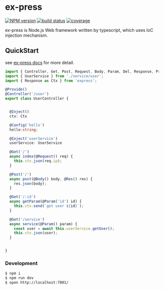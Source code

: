 # ex-press

[![NPM version][npm-image]][npm-url]
[![build status][travis-image]][travis-url]
[![coverage][coverage-image]][coverage-url]

[npm-image]: https://img.shields.io/npm/v/ex-press.svg?style=flat-square
[npm-url]: https://npmjs.org/package/ex-press
[travis-image]: https://travis-ci.org/yviscool/ex-press.svg?branch=master
[travis-url]: https://travis-ci.org/yviscool/ex-press
[coverage-url]: https://coveralls.io/github/yviscool/ex-press
[coverage-image]: https://coveralls.io/repos/github/yviscool/ex-press/badge.svg

ex-press is Node.js Web framework written by typescript, which uses IoC injection mechanism.

## QuickStart

<!-- add docs here for user -->

see [ex-press docs][express] for more detail.

```ts
import { Controller, Get, Post, Request, Body, Param, Del, Response, Provide, Inject, } from 'ex-press';
import { UserService } from './service/user';
import { Response as Ctx } from 'express';

@Provide()
@Controller('/user')
export class UserController {


  @Inject()
  ctx: Ctx

  @Config('hello')
  hello:string;

  @Inject('userService')
  userService: UserService

  @Get('/')
  async index(@Request() req) {
    this.ctx.json(req.ip);
  }

  @Post('/')
  async post(@Body() body, @Res() res) {
    res.json(body);
  }

  @Get('/:id')
  async getParam(@Param('id') id) {
    this.ctx.send(`get user ${id}`);
  }

  @Get('/service')
  async service(@Param() param) {
    const user = await this.userService.getUser();
    this.ctx.json(user);
  }


}
```

### Development

```bash
$ npm i
$ npm run dev
$ open http://localhost:7001/
```



[express]: https://expressjs.com
